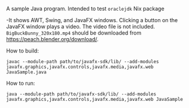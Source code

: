 A sample Java program. Intended to test `oraclejdk` Nix package 

-It shows AWT, Swing, and JavaFX windows. Clicking a button on the JavaFX window plays a video. The video file is not included. `BigBuckBunny_320x180.mp4` should be downloaded from https://peach.blender.org/download/.

How to build:

```
javac --module-path path/to/javafx-sdk/lib/ --add-modules javafx.graphics,javafx.controls,javafx.media,javafx.web JavaSample.java
```

How to run:

```
java --module-path path/to/javafx-sdk/lib/ --add-modules javafx.graphics,javafx.controls,javafx.media,javafx.web JavaSample
```
